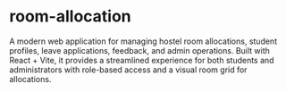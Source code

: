 # room-allocation
A modern web application for managing hostel room allocations, student profiles, leave applications, feedback, and admin operations. Built with React + Vite, it provides a streamlined experience for both students and administrators with role-based access and a visual room grid for allocations.
